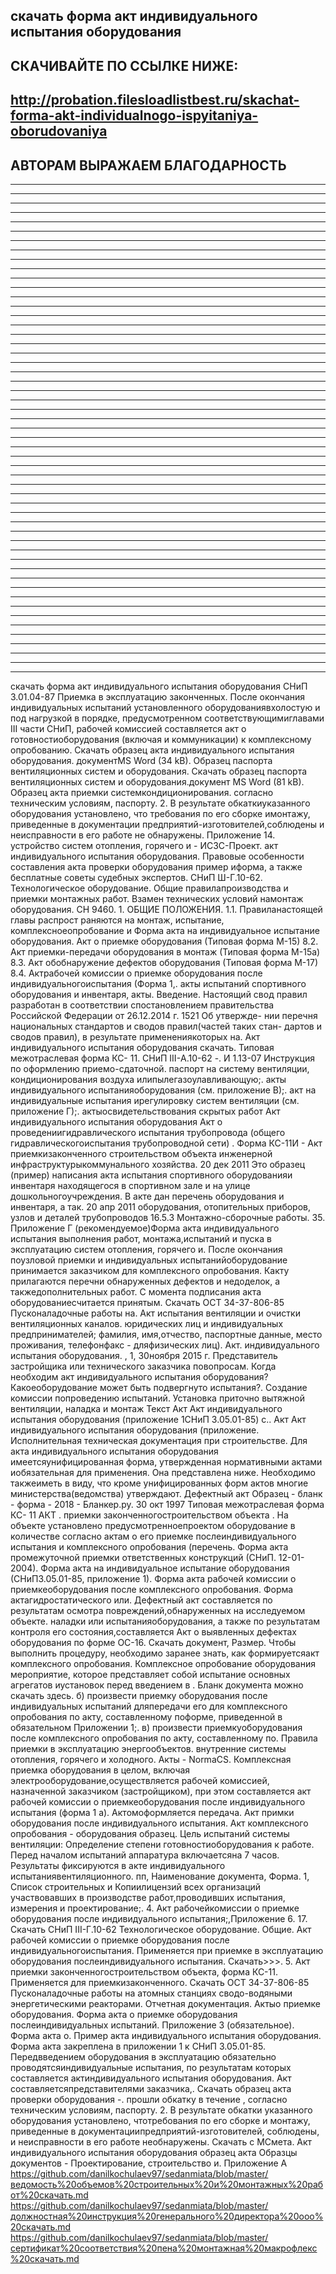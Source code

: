 скачать форма акт индивидуального испытания оборудования
--------------------------------------------------
СКАЧИВАЙТЕ ПО ССЫЛКЕ НИЖЕ:
--------------------------------------------------
http://probation.filesloadlistbest.ru/skachat-forma-akt-individualnogo-ispyitaniya-oborudovaniya
--------------------------------------------------
АВТОРАМ ВЫРАЖАЕМ БЛАГОДАРНОСТЬ
--------------------------------------------------
--------------------------------------------------
--------------------------------------------------
--------------------------------------------------
--------------------------------------------------
--------------------------------------------------
--------------------------------------------------
--------------------------------------------------
--------------------------------------------------
--------------------------------------------------
--------------------------------------------------
--------------------------------------------------
--------------------------------------------------
--------------------------------------------------
--------------------------------------------------
--------------------------------------------------
--------------------------------------------------
--------------------------------------------------
--------------------------------------------------
--------------------------------------------------
--------------------------------------------------
--------------------------------------------------
--------------------------------------------------
--------------------------------------------------
--------------------------------------------------
--------------------------------------------------
--------------------------------------------------
--------------------------------------------------
--------------------------------------------------
--------------------------------------------------
--------------------------------------------------
--------------------------------------------------
--------------------------------------------------
--------------------------------------------------
--------------------------------------------------
--------------------------------------------------
--------------------------------------------------
--------------------------------------------------
--------------------------------------------------
--------------------------------------------------
--------------------------------------------------
--------------------------------------------------
--------------------------------------------------
--------------------------------------------------
--------------------------------------------------
--------------------------------------------------
--------------------------------------------------
--------------------------------------------------
--------------------------------------------------
--------------------------------------------------
--------------------------------------------------
--------------------------------------------------
--------------------------------------------------
--------------------------------------------------
скачать форма акт индивидуального испытания оборудования СНиП 3.01.04-87  Приемка в эксплуатацию законченных. После окончания индивидуальных испытаний установленного оборудованиявхолостую и под нагрузкой в порядке, предусмотренном соответствующимиглавами III части СНиП, рабочей комиссией составляется акт о готовностиоборудования (включая и коммуникации) к комплексному опробованию. Скачать образец акта индивидуального испытания оборудования. документMS Word (34 kB). Образец паспорта вентиляционных систем и оборудования. Скачать образец паспорта вентиляционных систем и оборудования.документ MS Word (81 kB). Образец акта приемки системкондиционирования. согласно техническим условиям, паспорту. 2. В результате обкаткиуказанного оборудования установлено, что требования по его сборке имонтажу, приведенные в документации предприятий-изготовителей,соблюдены и неисправности в его работе не обнаружены. Приложение  14. устройство систем отопления, горячего и  - ИСЗС-Проект. акт индивидуального испытания оборудования. Правовые особенности составления акта проверки оборудования пример иформа, а также бесплатные советы судебных экспертов. СНиП Ш-Г.10-62. Технологическое оборудование. Общие правилапроизводства и приемки монтажных работ. Взамен технических условий намонтаж оборудования. СН 9460. 1. ОБЩИЕ ПОЛОЖЕНИЯ. 1.1. Правиланастоящей главы распрост раняются на монтаж, испытание, комплексноеопробование и
Форма акта на индивидуальное испытание оборудования. Акт о приемке оборудования (Типовая форма  М-15) 8.2. Акт приемки-передачи оборудования в монтаж (Типовая форма  М-15а) 8.3. Акт обобнаружение дефектов оборудования (Типовая форма  М-17) 8.4. Актрабочей комиссии о приемке оборудования после индивидуальногоиспытания (Форма 1,. акты испытаний спортивного оборудования и инвентаря, акты. Введение. Настоящий свод правил разработан в соответствии спостановлением правительства Российской Федерации от 26.12.2014 г. 1521 Об утвержде- нии перечня национальных стандартов и сводов правил(частей таких стан- дартов и сводов правил), в результате применениякоторых на. Акт индивидуального испытания оборудования  скачать. Типовая межотраслевая форма  КС- 11. СНиП III-А.10-62 -. И 1.13-07 Инструкция по оформлению приемо-сдаточной. паспорт на систему вентиляции, кондиционирования воздуха илипылегазоулавливающую;.  акты индивидуального испытанияоборудования (см. приложение В);.  акт на индивидуальные испытания ирегулировку систем вентиляции (см. приложение Г);.  актыосвидетельствования скрытых работ
Акт индивидуального испытания оборудования  Акт о проведениигидравлического испытания трубопровода (общего гидравлическогоиспытания трубопроводной сети) . Форма КС-11И - Акт приемкизаконченного строительством объекта инженерной инфраструктурыкоммунального хозяйства. 20 дек 2011  Это образец (пример) написания акта испытания спортивного оборудованияи инвентаря находящегося в спортивном зале и на улице дошкольногоучреждения. В акте дан перечень оборудования и инвентаря, а так. 20 апр 2011  оборудования, отопительных приборов, узлов и деталей трубопроводов 16.5.3 Монтажно-сборочные работы.  35. Приложение Г (рекомендуемое)Форма акта индивидуального испытания  выполнения работ, монтажа,испытаний и пуска в эксплуатацию систем отопления, горячего и. После окончания поузловой приемки и индивидуальных испытанийоборудование принимается заказчиком для комплексного опробования. Какту прилагаются перечни обнаруженных дефектов и недоделок, а такжедополнительных работ. С момента подписания акта оборудованиесчитается принятым. Скачать ОСТ 34-37-806-85 Пусконаладочные работы на. Акт испытания вентиляции и очистки вентиляционных каналов. юридических лиц и индивидуальных предпринимателей; фамилия, имя,отчество, паспортные данные, место проживания, телефонфакс - дляфизических лиц). Акт. индивидуального испытания оборудования. , 1, 30ноября 2015 г. Представитель застройщика или технического заказчика повопросам. Когда необходим акт индивидуального испытания оборудования? Какоеоборудование может быть подвергнуто испытания?. Создание комиссии попроведению испытаний. Установка приточно вытяжной вентиляции, наладка и монтаж
Текст Акт Акт индивидуального испытания оборудования (приложение 1СНиП 3.05.01-85) с.. Акт Акт индивидуального испытания оборудования (приложение. Исполнительная техническая документация при строительстве. Для акта индивидуального испытания оборудования имеетсяунифицированная форма, утвержденная нормативными актами иобязательная для применения. Она представлена ниже. Необходимо такжеиметь в виду, что кроме унифицированных форм актов многие министерства(ведомства) утверждают. Дефектный акт  Образец - бланк - форма - 2018 - Бланкер.ру. 30 окт 1997  Типовая межотраслевая форма  КС- 11  АКТ . приемки законченногостроительством объекта . На объекте установлено предусмотренноепроектом оборудование в количестве согласно актам о его приемке послеиндивидуального испытания и комплексного опробования (перечень. Форма акта промежуточной приемки ответственных конструкций (СНиП. 12-01-2004). Форма акта на индивидуальное испытание оборудования (СНиП3.05.01-85, приложение 1). Форма акта рабочей комиссии о приемкеоборудования после комплексного опробования. Форма актагидростатического или. Дефектный акт составляется по результатам осмотра повреждений,обнаруженных на исследуемом объекте.  наладки или испытанияоборудования, а также по результатам контроля его состояния,составляется Акт о выявленных дефектах оборудования по форме ОС-16. Скачать документ, Размер. Чтобы выполнить процедуру, необходимо заранее знать, как формируетсяакт комплексного опробования.  Комплексное опробование оборудования мероприятие, которое представляет собой испытание основных агрегатов иустановок перед введением в . Бланк документа можно скачать здесь.
б) произвести приемку оборудования после индивидуальных испытаний дляпередачи его для комплексного опробования по акту, составленному поформе, приведенной в обязательном Приложении 1;. в) произвести приемкуоборудования после комплексного опробования по акту, составленному по. Правила приемки в эксплуатацию энергообъектов. внутренние системы отопления, горячего и холодного. Акты - NormaCS. Комплексная приемка оборудования в целом, включая электрооборудование,осуществляется рабочей комиссией, назначенной заказчиком (застройщиком), при этом составляется акт рабочей комиссии о приемкеоборудования после индивидуального испытания (форма 1 а). Актомоформляется передача. Акт примки оборудования после индивидуального испытания. Акт комплексного опробования - оборудования образец. Цель испытаний системы вентиляции: Определение степени готовностиоборудования к работе. Перед началом испытаний аппаратура включаетсяна 7 часов. Результаты фиксируются в акте индивидуального испытаниявентиляционного. пп, Наименование документа, Форма. 1, Список строительных и  Копиилицензий всех организаций участвовавших в производстве работ,проводивших испытания, измерения и проектирование;. 4.  Акт рабочейкомиссии о приемке оборудования после индивидуального испытания;,Приложение 6. 17.
Скачать СНиП III-Г.10-62 Технологическое оборудование. Общие. Акт рабочей комиссии о приемке оборудования после индивидуальногоиспытания. Применяется при приемке в эксплуатацию оборудования послеиндивидуального испытания. Скачать>>>. 5. Акт приемки законченногостроительством объекта, форма  КС-11. Применяется для приемкизаконченного. Скачать ОСТ 34-37-806-85 Пусконаладочные работы на атомных станциях сводо-водяными энергетическими реакторами. Отчетная документация. Актыо приемке оборудования.  Форма акта о приемке оборудования послеиндивидуальных испытаний. Приложение 3 (обязательное). Форма акта о. Пример акта индивидуального испытания оборудования. Форма акта закреплена в приложении 1 к СНиП 3.05.01-85. Передвведением оборудования в эксплуатацию обязательно проводятсяиндивидуальные испытания, по результатам которых составляется актиндивидуального испытания оборудования. Акт составляетсяпредставителями заказчика,. Скачать образец акта проверки оборудования -. прошли обкатку в течение , согласно техническим условиям, паспорту. 2. В результате обкатки указанного оборудования установлено, чтотребования по его сборке и монтажу, приведенные в документациипредприятий-изготовителей, соблюдены, и неисправности в его работе необнаружены. Скачать с МСмета. Акт индивидуального испытания оборудования  образец акта
Образцы документов - Проектирование, строительство и. Приложение А
https://github.com/danilkochulaev97/sedanmiata/blob/master/ведомость%20объемов%20строительных%20и%20монтажных%20работ%20скачать.md
https://github.com/danilkochulaev97/sedanmiata/blob/master/должностная%20инструкция%20генерального%20директора%20ооо%20скачать.md
https://github.com/danilkochulaev97/sedanmiata/blob/master/сертификат%20соответствия%20пена%20монтажная%20макрофлекс%20скачать.md